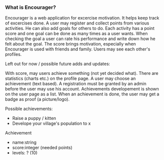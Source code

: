 ### What is Encourager?

Encourager is a web application for excercise motivation. It helps keep track of excercises done.
A user may register and collect points from various activities. He can also add goals for others to do. Each activity has a point score and one goal can be done as many times as a user wants. When checking the goal a user can rate his performance and write down how he felt about the goal. The score brings motivation, especially when Encourager is used with friends and family. Users may see each other's profiles.


Left out for now / possible future adds and updates:

With score, may users achieve something (not yet decided what).
There are statistics (charts etc.) on the profile page.
A user may choose an achievement (text based).
A registration must be granted by an admin before the user may use his account.
Achievements developement is shown on the user page as a list.
When an achievement is done, the user may get a badge as proof (a picture/logo).

Possible achievements:
- Raise a puppy / kitten
- Develope your village's population to x

Achievement
- name:string
- score:integer (needed points)
- levels: ? (10)
